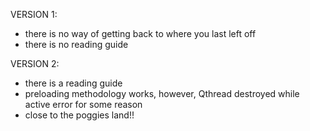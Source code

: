 VERSION 1:
- there is no way of getting back to where you last left off
- there is no reading guide

VERSION 2:
- there is a reading guide
- preloading methodology works, however, Qthread destroyed while active error for some reason
- close to the poggies land!!